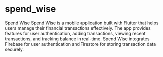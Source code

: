 # spend_wise
Spend Wise
Spend Wise is a mobile application built with Flutter that helps users manage their financial transactions effectively. 
The app provides features for user authentication, adding transactions, viewing recent transactions, and tracking balance in real-time. 
Spend Wise integrates Firebase for user authentication and Firestore for storing transaction data securely.

